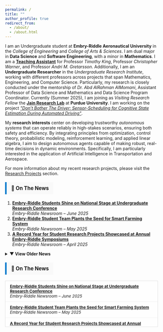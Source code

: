 ```yaml
---
permalink: /
title: ""
author_profile: true
redirect_from: 
  - /about/
  - /about.html
---
```


I am an Undergraduate student at **Embry-Riddle Aeronautical University** in the *College of Engineering* and *College of Arts & Sciences*. I am dual major in **Data Science** and **Software Engineering**, with a minor in **Mathematics**. I am a [**Teaching Assistant**](https://bossiemanuele.github.io/teaching/) for Professor *Timothy King*, Professor *Christopher Warner*, and Professor *Andri M. Gretarsson*. Additionally, I am an **Undergraduate Researcher** in the *Undergraduate Research Institute*, working with different professors across projects that span Mathematics, Engineering, and Computer Science. Particularly, my research is closely conducted under the mentorship of *Dr. Abd AlRahman AlMomani*, Assistant Professor of Data Science and Mathematics and Data Science Program Coordinator. Currently (Summer 2025), I am joining as *Visiting Research Fellow* the [**Jain Research Lab**](https://engineering.purdue.edu/JainResearchLab/) at **Purdue University**. I am working on the project *["Don’t Bother The Driver: Sensor-Scheduling for Cognitive State Estimation During Automated Driving"](https://bossiemanuele.github.io/portfolio/00_SURF/)*.

My **research interests** center on developing trustworthy *autonomous systems* that can operate reliably in high-stakes scenarios, ensuring both safety and efficiency. By integrating principles from optimization, control theory, probabilistic modeling, reinforcement learning, and applied linear algebra, I aim to design autonomous agents capable of making robust, real-time decisions in dynamic environments. Specifically, I am particularly interested in the application of Artificial Intelligence in Transportation and Aerospace.

For more information about my recent research projects, please visit the [Research Projects](https://bossiemanuele.github.io/portfolio/) section.

<!-- ON THE NEWS BANNER -->
<div style="background-color:#f9f9f9; border-left:5px solid #007acc; padding:10px 15px; margin: 20px 0; font-weight:bold; font-size:1.2em; width: fit-content;">
📰 On The News
</div>

<!-- MOST RECENT 3 ARTICLES -->
<ol>
  <li>
    <strong><a href="https://news.erau.edu/headlines/embry-riddle-students-shine-on-national-stage-at-undergraduate-research-conference" target="_blank">Embry‑Riddle Students Shine on National Stage at Undergraduate Research Conference</a></strong><br>
    <em>Embry-Riddle Newsroom – June 2025</em>
  </li>
  <li>
    <strong><a href="https://news.erau.edu/headlines/embry-riddle-student-team-plants-the-seed-for-smart-farming-system" target="_blank">Embry‑Riddle Student Team Plants the Seed for Smart Farming System</a></strong><br>
    <em>Embry-Riddle Newsroom – May 2025</em>
  </li>
  <li>
    <strong><a href="https://news.erau.edu/headlines/a-record-year-for-student-research-projects-showcased-at-annual-embry-riddle-symposiums" target="_blank">A Record Year for Student Research Projects Showcased at Annual Embry‑Riddle Symposiums</a></strong><br>
    <em>Embry-Riddle Newsroom – April 2025</em>
  </li>
</ol>

<!-- SCROLLABLE SECTION FOR OLDER ARTICLES -->
<details>
  <summary style="font-weight:bold; cursor:pointer;">▼ View Older News</summary>
  <ul>
    <li>
    <strong><a href="https://erau.edu/hub-spoke/stories/blending-athletics-and-academia-a-journey-of-dedication-and-passion" target="_blank">Blending Athletics and Academia: A Journey of Dedication and Passion</a></strong><br>
    <em>Embry-Riddle Newsroom – November 2024</em>
  </li>
  </ul>
</details>


<!-- ON THE NEWS BANNER -->
<div style="background-color:#f9f9f9; border-left:5px solid #007acc; padding:10px 15px; margin: 20px 0; font-weight:bold; font-size:1.2em; width: fit-content;">
📰 On The News
</div>

<!-- SCROLLING CONTAINER -->
<div class="news-container">
  <div class="news-scroll">
    <div class="news-item">
      <strong><a href="https://news.erau.edu/headlines/embry-riddle-students-shine-on-national-stage-at-undergraduate-research-conference" target="_blank">Embry‑Riddle Students Shine on National Stage at Undergraduate Research Conference</a></strong><br>
      <em>Embry-Riddle Newsroom – June 2025</em>
    </div>
    <div class="news-item">
      <strong><a href="https://news.erau.edu/headlines/embry-riddle-student-team-plants-the-seed-for-smart-farming-system" target="_blank">Embry‑Riddle Student Team Plants the Seed for Smart Farming System</a></strong><br>
      <em>Embry-Riddle Newsroom – May 2025</em>
    </div>
    <div class="news-item">
      <strong><a href="https://news.erau.edu/headlines/a-record-year-for-student-research-projects-showcased-at-annual-embry-riddle-symposiums" target="_blank">A Record Year for Student Research Projects Showcased at Annual Embry‑Riddle Symposiums</a></strong><br>
      <em>Embry-Riddle Newsroom – April 2025</em>
    </div>
    <div class="news-item">
      <strong><a href="https://erau.edu/hub-spoke/stories/blending-athletics-and-academia-a-journey-of-dedication-and-passion" target="_blank">Blending Athletics and Academia: A Journey of Dedication and Passion</a></strong><br>
      <em>Embry-Riddle Newsroom – November 2024</em>
    </div>
  </div>
</div>

<!-- CSS for scrolling effect -->
<style>
.news-container {
  height: 150px;
  overflow: hidden;
  position: relative;
  border: 1px solid #ddd;
  background: #fefefe;
}

.news-scroll {
  display: flex;
  flex-direction: column;
  animation: scrollNews 20s linear infinite;
}

.news-item {
  padding: 10px 15px;
  border-bottom: 1px solid #eee;
  font-size: 0.95em;
}

@keyframes scrollNews {
  0% {
    transform: translateY(0%);
  }
  100% {
    transform: translateY(-100%);
  }
}
</style>
